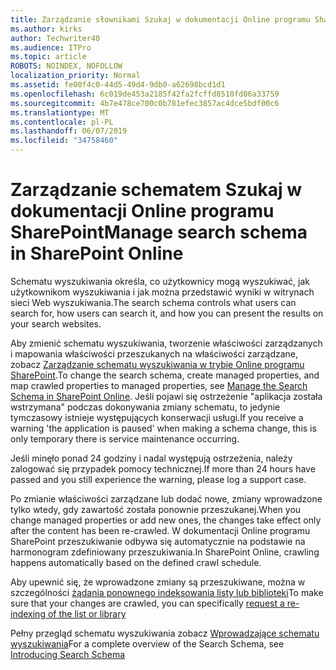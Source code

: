 ```yaml
---
title: Zarządzanie słownikami Szukaj w dokumentacji Online programu SharePoint
ms.author: kirks
author: Techwriter40
ms.audience: ITPro
ms.topic: article
ROBOTS: NOINDEX, NOFOLLOW
localization_priority: Normal
ms.assetid: fe00f4c0-44d5-49d4-9db0-a62698bcd1d1
ms.openlocfilehash: 6c019de453a2185f42fa2fcffd8510fd06a33759
ms.sourcegitcommit: 4b7e478ce700c0b781efec3857ac4dce5bdf00c6
ms.translationtype: MT
ms.contentlocale: pl-PL
ms.lasthandoff: 06/07/2019
ms.locfileid: "34758460"
---
```

# <a name="manage-search-schema-in-sharepoint-online"></a><span data-ttu-id="a55f0-102">Zarządzanie schematem Szukaj w dokumentacji Online programu SharePoint</span><span class="sxs-lookup"><span data-stu-id="a55f0-102">Manage search schema in SharePoint Online</span></span>

<span data-ttu-id="a55f0-103">Schematu wyszukiwania określa, co użytkownicy mogą wyszukiwać, jak użytkownikom wyszukiwania i jak można przedstawić wyniki w witrynach sieci Web wyszukiwania.</span><span class="sxs-lookup"><span data-stu-id="a55f0-103">The search schema controls what users can search for, how users can search it, and how you can present the results on your search websites.</span></span> 

<span data-ttu-id="a55f0-104">Aby zmienić schematu wyszukiwania, tworzenie właściwości zarządzanych i mapowania właściwości przeszukanych na właściwości zarządzane, zobacz [Zarządzanie schematu wyszukiwania w trybie Online programu SharePoint](https://docs.microsoft.com/sharepoint/manage-search-schema).</span><span class="sxs-lookup"><span data-stu-id="a55f0-104">To change the search schema, create managed properties, and map crawled properties to managed properties, see [Manage the Search Schema in SharePoint Online](https://docs.microsoft.com/sharepoint/manage-search-schema).</span></span> <span data-ttu-id="a55f0-105">Jeśli pojawi się ostrzeżenie "aplikacja została wstrzymana" podczas dokonywania zmiany schematu, to jedynie tymczasowy istnieje występujących konserwacji usługi.</span><span class="sxs-lookup"><span data-stu-id="a55f0-105">If you receive a warning 'the application is paused' when making a schema change, this is only temporary there is service maintenance occurring.</span></span> 

<span data-ttu-id="a55f0-106">Jeśli minęło ponad 24 godziny i nadal występują ostrzeżenia, należy zalogować się przypadek pomocy technicznej.</span><span class="sxs-lookup"><span data-stu-id="a55f0-106">If more than 24 hours have passed and you still experience the warning, please log a support case.</span></span>

<span data-ttu-id="a55f0-107">Po zmianie właściwości zarządzane lub dodać nowe, zmiany wprowadzone tylko wtedy, gdy zawartość została ponownie przeszukanej.</span><span class="sxs-lookup"><span data-stu-id="a55f0-107">When you change managed properties or add new ones, the changes take effect only after the content has been re-crawled.</span></span> <span data-ttu-id="a55f0-108">W dokumentacji Online programu SharePoint przeszukiwanie odbywa się automatycznie na podstawie na harmonogram zdefiniowany przeszukiwania.</span><span class="sxs-lookup"><span data-stu-id="a55f0-108">In SharePoint Online, crawling happens automatically based on the defined crawl schedule.</span></span>

<span data-ttu-id="a55f0-109">Aby upewnić się, że wprowadzone zmiany są przeszukiwane, można w szczególności [żądania ponownego indeksowania listy lub biblioteki](https://docs.microsoft.com/sharepoint/manage-search-schema#request-re-indexing-of-a-document-library-or-list)</span><span class="sxs-lookup"><span data-stu-id="a55f0-109">To make sure that your changes are crawled, you can specifically [request a re-indexing of the list or library](https://docs.microsoft.com/sharepoint/manage-search-schema#request-re-indexing-of-a-document-library-or-list)</span></span> 

<span data-ttu-id="a55f0-110">Pełny przegląd schematu wyszukiwania zobacz [Wprowadzające schematu wyszukiwania](https://blogs.technet.microsoft.com/tothesharepoint/2012/11/25/introducing-search-schema-for-sharepoint-2013/)</span><span class="sxs-lookup"><span data-stu-id="a55f0-110">For a complete overview of the Search Schema, see [Introducing Search Schema](https://blogs.technet.microsoft.com/tothesharepoint/2012/11/25/introducing-search-schema-for-sharepoint-2013/)</span></span> 

